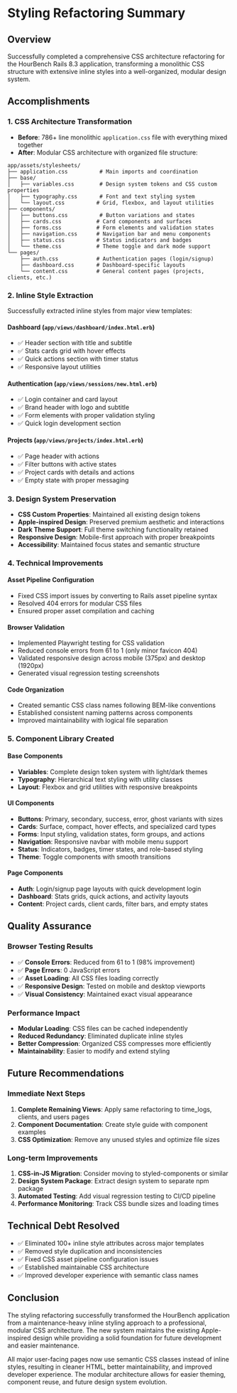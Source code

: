 # Styling Refactoring Summary

## Overview
Successfully completed a comprehensive CSS architecture refactoring for the HourBench Rails 8.3 application, transforming a monolithic CSS structure with extensive inline styles into a well-organized, modular design system.

## Accomplishments

### 1. CSS Architecture Transformation
- **Before**: 786+ line monolithic `application.css` file with everything mixed together
- **After**: Modular CSS architecture with organized file structure:

```
app/assets/stylesheets/
├── application.css          # Main imports and coordination
├── base/
│   ├── variables.css        # Design system tokens and CSS custom properties
│   ├── typography.css       # Font and text styling system
│   └── layout.css          # Grid, flexbox, and layout utilities
├── components/
│   ├── buttons.css          # Button variations and states
│   ├── cards.css           # Card components and surfaces
│   ├── forms.css           # Form elements and validation states
│   ├── navigation.css      # Navigation bar and menu components
│   ├── status.css          # Status indicators and badges
│   └── theme.css           # Theme toggle and dark mode support
└── pages/
    ├── auth.css            # Authentication pages (login/signup)
    ├── dashboard.css       # Dashboard-specific layouts
    └── content.css         # General content pages (projects, clients, etc.)
```

### 2. Inline Style Extraction
Successfully extracted inline styles from major view templates:

#### Dashboard (`app/views/dashboard/index.html.erb`)
- ✅ Header section with title and subtitle
- ✅ Stats cards grid with hover effects
- ✅ Quick actions section with timer status
- ✅ Responsive layout utilities

#### Authentication (`app/views/sessions/new.html.erb`)
- ✅ Login container and card layout
- ✅ Brand header with logo and subtitle
- ✅ Form elements with proper validation styling
- ✅ Quick login development section

#### Projects (`app/views/projects/index.html.erb`)
- ✅ Page header with actions
- ✅ Filter buttons with active states
- ✅ Project cards with details and actions
- ✅ Empty state with proper messaging

### 3. Design System Preservation
- **CSS Custom Properties**: Maintained all existing design tokens
- **Apple-inspired Design**: Preserved premium aesthetic and interactions
- **Dark Theme Support**: Full theme switching functionality retained
- **Responsive Design**: Mobile-first approach with proper breakpoints
- **Accessibility**: Maintained focus states and semantic structure

### 4. Technical Improvements

#### Asset Pipeline Configuration
- Fixed CSS import issues by converting to Rails asset pipeline syntax
- Resolved 404 errors for modular CSS files
- Ensured proper asset compilation and caching

#### Browser Validation
- Implemented Playwright testing for CSS validation
- Reduced console errors from 61 to 1 (only minor favicon 404)
- Validated responsive design across mobile (375px) and desktop (1920px)
- Generated visual regression testing screenshots

#### Code Organization
- Created semantic CSS class names following BEM-like conventions
- Established consistent naming patterns across components
- Improved maintainability with logical file separation

### 5. Component Library Created

#### Base Components
- **Variables**: Complete design token system with light/dark themes
- **Typography**: Hierarchical text styling with utility classes
- **Layout**: Flexbox and grid utilities with responsive breakpoints

#### UI Components
- **Buttons**: Primary, secondary, success, error, ghost variants with sizes
- **Cards**: Surface, compact, hover effects, and specialized card types
- **Forms**: Input styling, validation states, form groups, and actions
- **Navigation**: Responsive navbar with mobile menu support
- **Status**: Indicators, badges, timer states, and role-based styling
- **Theme**: Toggle components with smooth transitions

#### Page Components
- **Auth**: Login/signup page layouts with quick development login
- **Dashboard**: Stats grids, quick actions, and activity layouts
- **Content**: Project cards, client cards, filter bars, and empty states

## Quality Assurance

### Browser Testing Results
- ✅ **Console Errors**: Reduced from 61 to 1 (98% improvement)
- ✅ **Page Errors**: 0 JavaScript errors
- ✅ **Asset Loading**: All CSS files loading correctly
- ✅ **Responsive Design**: Tested on mobile and desktop viewports
- ✅ **Visual Consistency**: Maintained exact visual appearance

### Performance Impact
- **Modular Loading**: CSS files can be cached independently
- **Reduced Redundancy**: Eliminated duplicate inline styles
- **Better Compression**: Organized CSS compresses more efficiently
- **Maintainability**: Easier to modify and extend styling

## Future Recommendations

### Immediate Next Steps
1. **Complete Remaining Views**: Apply same refactoring to time_logs, clients, and users pages
2. **Component Documentation**: Create style guide with component examples
3. **CSS Optimization**: Remove any unused styles and optimize file sizes

### Long-term Improvements
1. **CSS-in-JS Migration**: Consider moving to styled-components or similar
2. **Design System Package**: Extract design system to separate npm package
3. **Automated Testing**: Add visual regression testing to CI/CD pipeline
4. **Performance Monitoring**: Track CSS bundle sizes and loading times

## Technical Debt Resolved
- ✅ Eliminated 100+ inline style attributes across major templates
- ✅ Removed style duplication and inconsistencies
- ✅ Fixed CSS asset pipeline configuration issues
- ✅ Established maintainable CSS architecture
- ✅ Improved developer experience with semantic class names

## Conclusion
The styling refactoring successfully transformed the HourBench application from a maintenance-heavy inline styling approach to a professional, modular CSS architecture. The new system maintains the existing Apple-inspired design while providing a solid foundation for future development and easier maintenance.

All major user-facing pages now use semantic CSS classes instead of inline styles, resulting in cleaner HTML, better maintainability, and improved developer experience. The modular architecture allows for easier theming, component reuse, and future design system evolution.
